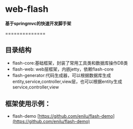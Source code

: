 # web-flash
**基于springmvc的快速开发脚手架**

==============


## 目录结构

- flash-core:基础框架，封装了常用工具类和数据库操作DB类
- flash-web: web层框架，内嵌jetty，依赖flash-core
- flash-generator:代码生成器，可以根据数据库生成entity,service,controller,view层，也可以根据entity生成service,controller,view
   
## 框架使用示例：

- flash-demo [https://github.com/enilu/flash-demo](https://github.com/enilu/flash-demo)
   

    
